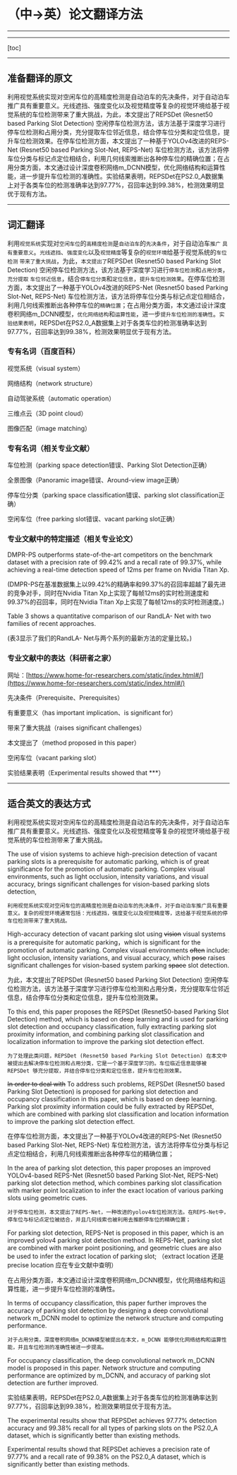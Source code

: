 # （中->英）论文翻译方法

***

***

[toc]

***

## 准备翻译的原文

利用视觉系统实现对空闲车位的高精度检测是自动泊车的先决条件，对于自动泊车推广具有重要意义。光线遮挡、强度变化以及视觉精度等复杂的视觉环境给基于视觉系统的车位检测带来了重大挑战，为此，本文提出了REPSDet (Resnet50 based Parking Slot Detection) 空闲停车位检测方法，该方法基于深度学习进行停车位检测和占用分类，充分提取车位邻近信息，结合停车位分类和定位信息，提升车位检测效果。在停车位检测方面，本文提出了一种基于YOLOv4改进的REPS-Net (Resnet50 based Parking Slot-Net, REPS-Net) 车位检测方法，该方法将停车位分类与标记点定位相结合，利用几何线索推断出各种停车位的精确位置；在占用分类方面，本文通过设计深度卷积网络m_DCNN模型，优化网络结构和运算性能，进一步提升车位检测的准确性。实验结果表明，REPSDet在PS2.0_A数据集上对于各类车位的检测准确率达到97.77%，召回率达到99.38%，检测效果明显优于现有方法。

***

## 词汇翻译

利用``视觉系统``实现对``空闲车位``的``高精度检测``是``自动泊车``的``先决条件``，对于自动泊车``推广`` ``具有重要意义``。``光线遮挡``、``强度变化``以及``视觉精度``等复杂的``视觉环境``给基于视觉系统的``车位检测`` ``带来了重大挑战``，为此，``本文提出了``REPSDet (Resnet50 based Parking Slot Detection) 空闲停车位检测方法，该方法基于深度学习进行``停车位检测``和``占用分类``，``充分提取`` ``车位邻近信息``，结合``停车位分类``和``定位信息``，``提升车位检测效果``。在停车位检测方面，本文提出了一种基于YOLOv4改进的REPS-Net (Resnet50 based Parking Slot-Net, REPS-Net) 车位检测方法，该方法将停车位分类与标记点定位相结合，利用几何线索推断出各种停车位的``精确位置``；在占用分类方面，本文通过设计深度卷积网络m_DCNN模型，``优化网络结构``和``运算性能``，进一步``提升车位检测的准确性``。``实验结果表明``，REPSDet在PS2.0_A数据集上对于各类车位的检测准确率达到97.77%，召回率达到99.38%，检测效果明显优于现有方法。

### 专有名词（百度百科）

视觉系统（visual system）

网络结构（network structure）

自动驾驶系统（automatic operation）

三维点云（3D point cloud）

图像匹配（image matching）

### 专有名词（相关专业文献）

车位检测（parking space detection错误、Parking Slot Detection正确）

全景图像（Panoramic image错误、Around-view image正确）

停车位分类（parking space classification错误、parking slot classification正确）

空闲车位（free parking slot错误、vacant parking slot正确）

### 专业文献中的特定描述（相关专业论文）

DMPR-PS outperforms state-of-the-art competitors on the benchmark dataset with a precision rate of 99.42% and a recall rate of 99.37%, while achieving a real-time detection speed of 12ms per frame on Nvidia Titan Xp.

(DMPR-PS在基准数据集上以99.42%的精确率和99.37%的召回率超越了最先进的竞争对手，同时在Nvidia Titan Xp上实现了每帧12ms的实时检测速度和99.37%的召回率，同时在Nvidia Titan Xp上实现了每帧12ms的实时检测速度。)

Table 3 shows a quantitative comparison of our RandLA- Net with two families of recent approaches.

(表3显示了我们的RandLA- Net与两个系列的最新方法的定量比较。)

### 专业文献中的表达（科研者之家）

网址：[https://www.home-for-researchers.com/static/index.html#/](https://www.home-for-researchers.com/static/index.html#/)

先决条件（Prerequisite、Prerequisites）

有重要意义（has important implication、is significant for）

带来了重大挑战（raises significant challenges）

本文提出了（method proposed in this paper）

空闲车位（vacant parking slot）

实验结果表明（Experimental results showed that ***）

***

## 适合英文的表达方式

利用视觉系统实现对空闲车位的高精度检测是自动泊车的先决条件，对于自动泊车推广具有重要意义。光线遮挡、强度变化以及视觉精度等复杂的视觉环境给基于视觉系统的车位检测带来了重大挑战。

The use of vision systems to achieve high-precision detection of vacant parking slots is a prerequisite for automatic parking, which is of great significance for the promotion of automatic parking. Complex visual environments, such as light occlusion, intensity variations, and visual accuracy, brings significant challenges for vision-based parking slots detection,

``利用视觉系统实现对空闲车位的高精度检测是自动泊车的先决条件，对于自动泊车推广具有重要意义。复杂的视觉环境通常包括：光线遮挡，强度变化以及视觉精度等，这给基于视觉系统的停车位检测带来了重大挑战。``

High-accuracy detection of vacant parking slot using ~~vision~~ visual systems is a prerequisite for automatic parking，which is significant for the promotion of automatic parking. Complex visual environments ~~often~~ include: light occlusion, intensity variations, and visual accuracy, which ~~pose~~ raises significant challenges for vision-based system parking ~~space~~ slot detection. 



为此，本文提出了REPSDet (Resnet50 based Parking Slot Detection) 空闲停车位检测方法，该方法基于深度学习进行停车位检测和占用分类，充分提取车位邻近信息，结合停车位分类和定位信息，提升车位检测效果。

To this end, this paper proposes the REPSDet (Resnet50-based Parking Slot Detection) method, which is based on deep learning and is used for parking slot detection and occupancy classification, fully extracting parking slot proximity information, and combining parking slot classification and localization information to improve the parking slot detection effect.

``为了处理此类问题，REPSDet (Resnet50 based Parking Slot Detection) 在本文中被提出去解决停车位检测和占用分类，它是一个基于深度学习的。车位临近信息能够被 REPSDet 够充分提取，并结合停车位分类和定位信息，提升车位检测效果。``

~~In order to deal with~~ To address such problems, REPSDet (Resnet50 based Parking Slot Detection) is proposed for parking slot detection and occupancy classification in this paper, which is based on deep learning. Parking slot proximity information could be fully extracted by REPSDet, which are combined with parking slot classification and location information to improve the parking slot detection effect.



在停车位检测方面，本文提出了一种基于YOLOv4改进的REPS-Net (Resnet50 based Parking Slot-Net, REPS-Net) 车位检测方法，该方法将停车位分类与标记点定位相结合，利用几何线索推断出各种停车位的精确位置；

 In the area of parking slot detection, this paper proposes an improved YOLOv4-based REPS-Net (Resnet50 based Parking Slot-Net, REPS-Net) parking slot detection method, which combines parking slot classification with marker point localization to infer the exact location of various parking slots using geometric cues.

``对于停车位检测，本文提出了REPS-Net，一种改进的yolov4车位检测方法。在REPS-Net中，停车位与标记点定位被结合，并且几何线索也被利用去推断停车位的精确位置；``

For parking slot detection, REPS-Net is proposed in this paper, which is an improved yolov4 parking slot detection method. In REPS-Net, parking slot are combined with marker point positioning, and geometric clues are also be used  to infer the extract location of parking slot; （extract location 还是 precise location 应在专业文献中查明）



在占用分类方面，本文通过设计深度卷积网络m_DCNN模型，优化网络结构和运算性能，进一步提升车位检测的准确性。

In terms of occupancy classification, this paper further improves the accuracy of parking slot detection by designing a deep convolutional network m_DCNN model to optimize the network structure and computing performance.

``对于占用分类，深度卷积网络m_DCNN模型被提出在本文，m_DCNN 能够优化网络结构和运算性能，并且车位检测的准确性被进一步提高。``

For occupancy classification, the deep convolutional network m_DCNN model is proposed in this paper. Network structure and computing performance are optimized by m_DCNN, and accuracy of parking slot detection are further improved.



实验结果表明，REPSDet在PS2.0_A数据集上对于各类车位的检测准确率达到97.77%，召回率达到99.38%，检测效果明显优于现有方法。

The experimental results show that REPSDet achieves 97.77% detection accuracy and 99.38% recall for all types of parking slots on the PS2.0_A dataset, which is significantly better than existing methods. 

Experimental results showd that REPSDet achieves a precision rate of 97.77% and a recall rate of 99.38% on the PS2.0_A dataset, which is significantly better than existing methods.

